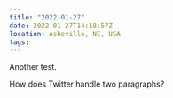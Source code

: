```yaml
---
title: "2022-01-27"
date: 2022-01-27T14:18:57Z
location: Asheville, NC, USA
tags:
---
```

Another test.

How does Twitter handle two paragraphs?
